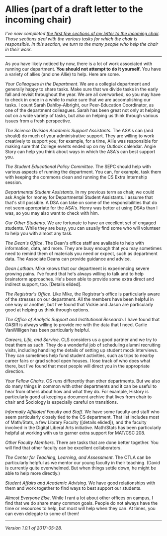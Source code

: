 Allies (part of a draft letter to the incoming chair)
====================================================

_I've now completed [the first few sections of my letter to the 
incoming chair](index-incoming-chair).  Those sections deal with
the various tasks for which the chair is responsible.  In this
section, we turn to the many people who help the chair in their
work._

---

As you have likely noticed by now, there is a lot of work associated
with running our department.  **You should not attempt to do it yourself.**
You have a variety of allies (and one Allie) to help.  Here are some.

_Your Colleagues in the Department_.  We are a collegial department and
generally happy to share tasks.  Make sure that we divide tasks in the
early fall and revisit throughout the year.  We are all overworked,
so you may have to check in once in a while to make sure that we
are accomplishing our tasks.  I count Sarah Dahlby-Albright, our
Peer-Education Coordinator, as one of the department colleagues.  Sarah
has been great not only at helping out on a wide variety of tasks, but
also on helping us think through various issues from a fresh perspective.

_The Science Division Academic Support Assistants_.  The ASA's can (and
should) do much of your administrative support.  They are willing to
work creatively to support you; for example, for a time, Allie was
responsible for making sure that College events ended up on my Outlook
calendar.  Angie Story can help you think about ways in which the ASA's
can best support you.

_The Student Educational Policy Committee_.  The SEPC should help with
various aspects of running the department.  You can, for example, task
them with keeping the commons clean and running the CS Extra Internship
session.

_Departmental Student Assistants_.  In my previous term as chair,
we could ask Angie for money for Departmental Student Assistants.
I assume that that's still possible.  A DSA can take on some of the
responsibilities that do not seem appropriate for the ASA's.  Henry
was better at using DSAs than I was, so you may also want to check 
with him.

_Our Other Students_.  We are fortunate to have an excellent set of
engaged students.  While they are busy, you can usually find some who
will volunteer to help you with almost any task.

_The Dean's Office_.  The Dean's office staff are available to help with
information, data, and more.  They are busy enough that you may 
sometimes need to remind them of materials you need or expect, such
as department data.  The Associate Deans can provide guidance and
advice.

_Dean Latham_.  Mike knows that our department is experiencing severe
growing pains.  I've found that he's always willing to talk and to 
help brainstorm approaches.  He's been able to provide some extra
direct and indirect support, too.  [Details elided].

_The Registrar's Office_.  Like Mike, the Registrar's office is
particularly aware of the stresses on our department.  All the members
have been helpful in one way or another, but I've found that Vickie
and Jason are particularly good at helping us think through options.

_The Office of Analytic Support and Institutional Research_.  I have
found that OASIR is always willing to provide me with the data that
I need.  Carlie VanWilligen has been particularly helpful.

_Careers, Life, and Service_.  CLS considers us a good partner
and we try to treat them as such.  They do a wonderful job of scheduling
alumni recruiting visits, including handling the details of setting up
student mock interviews.  They can sometimes help fund student activities,
such as trips to nearby career fairs or grad school open houses.  I lose
track of who does what there, but I've found that most people will direct
you in the appropriate direction.

_Your Fellow Chairs_.  CS runs differently than other departments.
But we also do many things in common with other departments and it can
be useful to hear from others about how and what they do.  For example,
History is particularly good at keeping a document archive that lives
from chair to chair and Sociology is especially careful on transitions.

_Informally Affiliated Faculty and Staff_.  We have some faculty and staff
who seem particularly closely tied to the CS department.  That list
includes most of Math/Stats, a few Library Faculty ([details elided]),
and the faculty involved in the Digital Liberal Arts initiative.
Math/Stats has been particularly helpful at working with us to garner
extra support for MAT/CSC 208.

_Other Faculty Members_.  There are tasks that are done better together.
You will find that other faculty can be excellent collaborators.

_The Center for Teaching, Learning, and Assessment_.  The CTLA can be
particularly helpful as we mentor our young faculty in their teaching.
(David is currently quite overwhelmed.  But when things settle down,
he might be able to help more directly.)

_Student Affairs and Academic Advising_.  We have good relationships
with them and work together to find ways to best support our students.

_Almost Everyone Else_.  While I rant a lot about other offices on campus,
I find that we do share many common goals.  People do not always
have the time or resources to help, but most will help when they can.
At times, you can even delegate to some of them!

---

*Version 1.0.1 of 2017-05-28.*
